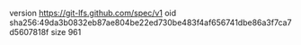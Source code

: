 version https://git-lfs.github.com/spec/v1
oid sha256:49da3b0832eb87ae804be22ed730be483f4af656741dbe86a3f7ca7d5607818f
size 961
